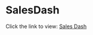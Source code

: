 # SalesDash
 
Click the link to view: [Sales Dash](https://htmlpreview.github.io/?https://github.com/Lai-AI-BI-CI/SalesDash/blob/main/R0003_Report_Plotly.html)
